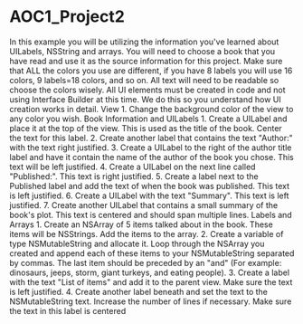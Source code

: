 AOC1_Project2
=============

In this example you will be utilizing the information you've learned about UILabels, NSString and arrays. You will need to choose a book that you have read and use it as the source information for this project.
Make sure that ALL the colors you use are different, if you have 8 labels you will use 16 colors, 9 labels=18 colors, and so on. All text will need to be readable so choose the colors wisely. All UI elements must be created in code and not using Interface Builder at this time. We do this so you understand how UI creation works in detail.
View
	1.	Change the background color of the view to any color you wish.
Book Information and UILabels
	1.	Create a UILabel and place it at the top of the view. This is used as the title of the book. Center the text for this label.
	2.	Create another label that contains the text "Author:" with the text right justified.
	3.	Create a UILabel to the right of the author title label and have it contain the name of the author of the book you chose. This text will be left justified.
	4.	Create a UILabel on the next line called "Published:". This text is right justified.
	5.	Create a label next to the Published label and add the text of when the book was published. This text is left justified.
	6.	Create a UILabel with the text "Summary". This text is left justified.
	7.	Create another UILabel that contains a small summary of the book's plot. This text is centered and should span multiple lines.
Labels and Arrays
	1.	Create an NSArray of 5 items talked about in the book. These items will be NSStrings. Add the items to the array.
	2.	Create a variable of type NSMutableString and allocate it. Loop through the NSArray you created and append each of these items to your NSMutableString separated by commas. The last item should be preceded by an "and" (For example: dinosaurs, jeeps, storm, giant turkeys, and eating people).
	3.	Create a label with the text "List of items" and add it to the parent view. Make sure the text is left justified.
	4.	Create another label beneath and set the text to the NSMutableString text. Increase the number of lines if necessary. Make sure the text in this label is centered


